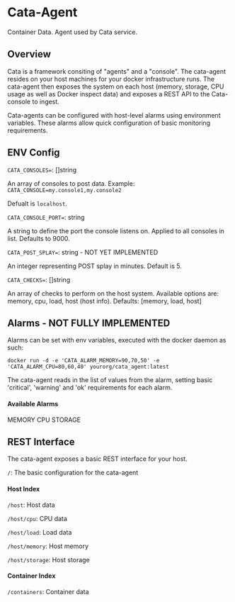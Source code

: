 # Cata-Agent
Container Data. Agent used by Cata service.

## Overview
Cata is a framework consiting of "agents" and a "console". The cata-agent resides on your host machines for your docker infrastructure runs. The cata-agent then exposes the system on each host (memory, storage, CPU usage as well as Docker inspect data) and exposes a REST API to the Cata-console to ingest. 

Cata-agents can be configured with host-level alarms using environment variables. These alarms allow quick configuration of basic monitoring requirements. 

## ENV Config

```CATA_CONSOLES=```: []string 
  
  An array of consoles to post data. Example: ```CATA_CONSOLE=my.console1,my.console2```

  Defualt is ```localhost```.

```CATA_CONSOLE_PORT=```: string

  A string to define the port the console listens on. Applied to all consoles in list. Defaults to 9000.

```CATA_POST_SPLAY=```: string - NOT YET IMPLEMENTED

  An integer representing POST splay in minutes. Default is 5.

```CATA_CHECKS=```: []string 

  An array of checks to perform on the host system. Available options are: memory, cpu, load, host (host info). Defaults: [memory, load, host]

## Alarms - NOT FULLY IMPLEMENTED
Alarms can be set with env variables, executed with the docker daemon as such:

```
docker run -d -e 'CATA_ALARM_MEMORY=90,70,50' -e 'CATA_ALARM_CPU=80,60,40' yourorg/cata_agent:latest
```

The cata-agent reads in the list of values from the alarm, setting basic 'critical', 'warning' and 'ok' requirements for each alarm. 

#### Available Alarms
MEMORY
CPU
STORAGE

## REST Interface
The cata-agent exposes a basic REST interface for your host. 

```/```: The basic configuration for the cata-agent

#### Host Index
```/host```: Host data

```/host/cpu```: CPU data

```/host/load```: Load data

```/host/memory```: Host memory

```/host/storage```: Host storage

#### Container Index
```/containers```: Container data

